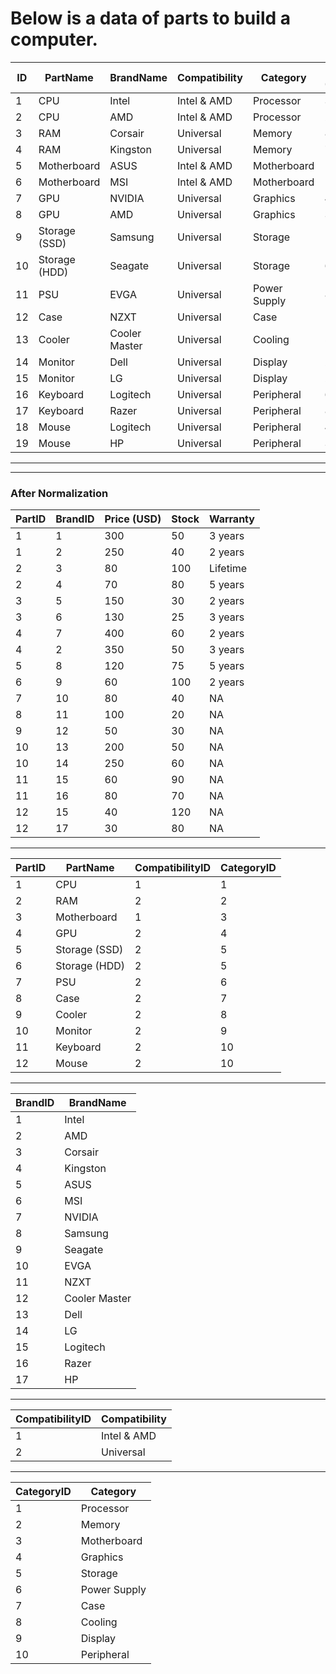 # Below is a data of parts to build a computer.

| ID     | PartName         | BrandName    | Compatibility | Category       | Price (USD) | Stock  | Warranty    |
|--------|------------------|--------------|---------------|----------------|-------------|--------|-------------|
| 1      | CPU              | Intel        | Intel & AMD   | Processor      | 300         | 50     | 3 years     |
| 2      | CPU              | AMD          | Intel & AMD   | Processor      | 250         | 40     | 2 years     |
| 3      | RAM              | Corsair      | Universal     | Memory         | 80          | 100    | Lifetime    |
| 4      | RAM              | Kingston     | Universal     | Memory         | 70          | 80     | 5 years     |
| 5      | Motherboard      | ASUS         | Intel & AMD   | Motherboard    | 150         | 30     | 2 years     |
| 6      | Motherboard      | MSI          | Intel & AMD   | Motherboard    | 130         | 25     | 3 years     |
| 7      | GPU              | NVIDIA       | Universal     | Graphics       | 400         | 60     | 2 years     |
| 8      | GPU              | AMD          | Universal     | Graphics       | 350         | 50     | 3 years     |
| 9      | Storage (SSD)    | Samsung      | Universal     | Storage        | 120         | 75     | 5 years     |
| 10     | Storage (HDD)    | Seagate      | Universal     | Storage        | 60          | 100    | 2 years     |
| 11     | PSU              | EVGA         | Universal     | Power Supply   | 80          | 40     | NA          |
| 12     | Case             | NZXT         | Universal     | Case           | 100         | 20     | NA          |
| 13     | Cooler           | Cooler Master| Universal     | Cooling        | 50          | 30     | NA          |
| 14     | Monitor          | Dell         | Universal     | Display        | 200         | 50     | NA          |
| 15     | Monitor          | LG           | Universal     | Display        | 250         | 60     | NA          |
| 16     | Keyboard         | Logitech     | Universal     | Peripheral     | 60          | 90     | NA          |
| 17     | Keyboard         | Razer        | Universal     | Peripheral     | 80          | 70     | NA          |
| 18     | Mouse            | Logitech     | Universal     | Peripheral     | 40          | 120    | NA          |
| 19     | Mouse            | HP           | Universal     | Peripheral     | 30          | 80     | NA          |
 
---
---
### After Normalization


| PartID    | BrandID   | Price (USD) | Stock  | Warranty    |
|-----------|-----------|-------------|--------|-------------|
| 1         | 1         | 300         | 50     | 3 years     |
| 1         | 2         | 250         | 40     | 2 years     |
| 2         | 3         | 80          | 100    | Lifetime    |
| 2         | 4         | 70          | 80     | 5 years     |
| 3         | 5         | 150         | 30     | 2 years     |
| 3         | 6         | 130         | 25     | 3 years     |
| 4         | 7         | 400         | 60     | 2 years     |
| 4         | 2         | 350         | 50     | 3 years     |
| 5         | 8         | 120         | 75     | 5 years     |
| 6         | 9         | 60          | 100    | 2 years     |
| 7         | 10        | 80          | 40     | NA          |
| 8         | 11        | 100         | 20     | NA          |
| 9         | 12        | 50          | 30     | NA          |
| 10        | 13        | 200         | 50     | NA          |
| 10        | 14        | 250         | 60     | NA          |
| 11        | 15        | 60          | 90     | NA          |
| 11        | 16        | 80          | 70     | NA          |
| 12        | 15        | 40          | 120    | NA          |
| 12        | 17        | 30          | 80     | NA          |

---

| PartID  | PartName         | CompatibilityID  | CategoryID  |     
|---------|------------------|------------------|-------------|
| 1       | CPU              | 1                | 1           |
| 2       | RAM              | 2                | 2           |
| 3       | Motherboard      | 1                | 3           |
| 4       | GPU              | 2                | 4           |
| 5       | Storage (SSD)    | 2                | 5           |
| 6       | Storage (HDD)    | 2                | 5           |
| 7       | PSU              | 2                | 6           |
| 8       | Case             | 2                | 7           |
| 9       | Cooler           | 2                | 8           |
| 10      | Monitor          | 2                | 9           |
| 11      | Keyboard         | 2                | 10          |
| 12      | Mouse            | 2                | 10          |

---

| BrandID | BrandName    |
|---------|--------------|
| 1       | Intel        |
| 2       | AMD          |
| 3       | Corsair      |
| 4       | Kingston     |
| 5       | ASUS         |
| 6       | MSI          |
| 7       | NVIDIA       |
| 8       | Samsung      |
| 9       | Seagate      |
| 10      | EVGA         |
| 11      | NZXT         |
| 12      | Cooler Master|
| 13      | Dell         |
| 14      | LG           |
| 15      | Logitech     |
| 16      | Razer        |
| 17      | HP           |

---

| CompatibilityID  | Compatibility | 
|------------------|---------------|
| 1                | Intel & AMD   |
| 2                | Universal     | 

---

| CategoryID    | Category       |
|---------------|----------------|
| 1             | Processor      |
| 2             | Memory         |
| 3             | Motherboard    |
| 4             | Graphics       |
| 5             | Storage        |
| 6             | Power Supply   |
| 7             | Case           |
| 8             | Cooling        |
| 9             | Display        |
| 10            | Peripheral     |


